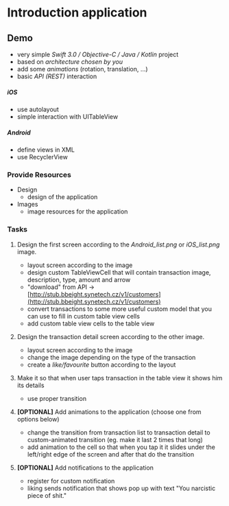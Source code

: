 Introduction application
========================
 Demo
------
- very simple *Swift 3.0 / Objective-C / Java / Kotlin* project
- based on *architecture chosen by you*
- add some *animations* (rotation, translation, ...)
- basic *API (REST)* interaction 

##### iOS
- use autolayout
- simple interaction with UITableView

##### Android
- define views in XML
- use RecyclerView

### Provide Resources ###
- Design
	* design of the application
- Images
	* image resources for the application
	
### Tasks ###
1. Design the first screen according to the *Android_list.png* or *iOS_list.png* image.
	- layout screen according to the image
	- design custom TableViewCell that will contain transaction image, description, type, amount and arrow
	- "download" from API -> [http://stub.bbeight.synetech.cz/v1/customers](http://stub.bbeight.synetech.cz/v1/customers)
	- convert transactions to some more useful custom model that you can use to fill in custom table view cells
	- add custom table view cells to the table view

2. Design the transaction detail screen according to the other image.
	- layout screen according to the image
	- change the image depending on the type of the transaction
	- create a *like/favourite* button according to the layout

3. Make it so that when user taps transaction in the table view it shows him its details
	- use proper transition

4. **[OPTIONAL]** Add animations to the application (choose one from options below)
	- change the transition from transaction list to transaction detail to custom-animated transition (eg. make it last 2 times that long)
	- add animation to the cell so that when you tap it it slides under the left/right edge of the screen and after that do the transition

5. **[OPTIONAL]** Add notifications to the application
	- register for custom notification
	- liking sends notification that shows pop up with text "You narcistic piece of shit."
